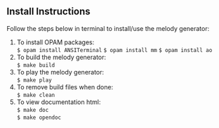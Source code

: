 ## Install Instructions

Follow the steps below in terminal to install/use the melody generator:

1. To install OPAM packages:  
   `$ opam install ANSITerminal`
   `$ opam install mm`
   `$ opam install ao`
2. To build the melody generator:  
   `$ make build`
3. To play the melody generator:  
   `$ make play`
4. To remove build files when done:  
   `$ make clean`
5. To view documentation html:  
   `$ make doc`  
   `$ make opendoc`
